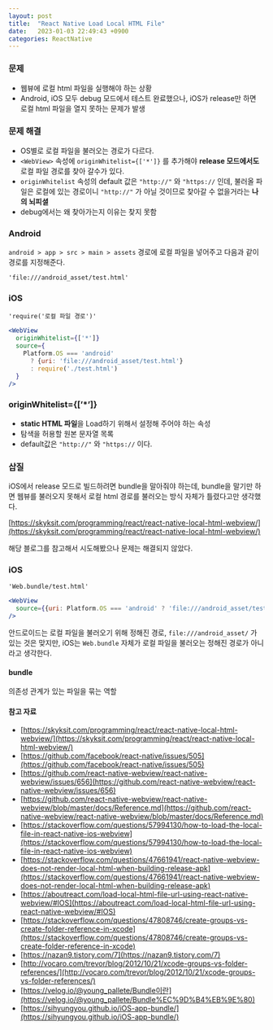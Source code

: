 ```yaml
---
layout: post
title:  "React Native Load Local HTML File"
date:   2023-01-03 22:49:43 +0900
categories: ReactNative
---
```


### 문제

- 웹뷰에 로컬 html 파일을 실행해야 하는 상황
- Android, iOS 모두 debug 모드에서 테스트 완료했으나, iOS가 release만 하면 로컬 html 파일을 열지 못하는 문제가 발생

### 문제 해결

- OS별로 로컬 파일을 불러오는 경로가 다르다.
- `<WebView>` 속성에 `originWhitelist={['*']}` 를 추가해야 **release 모드에서도** 로컬 파일 경로를 찾아 갈수가 있다.
- `originWhitelist` 속성의 default 값은 `"http://"` 와 `"https://` 인데, 불러올 파일은 로컬에 있는 경로이니 `"http://"` 가 아닐 것이므로 찾아갈 수 없을거라는 **나의 뇌피셜**
- debug에서는 왜 찾아가는지 이유는 찾지 못함

### Android

`android > app > src > main > assets` 경로에 로컬 파일을 넣어주고 다음과 같이 경로를 지정해준다.

`'file:///android_asset/test.html'`

### iOS

`'require('로컬 파일 경로')'`

```jsx
<WebView
  originWhitelist={['*']}
  source={
    Platform.OS === 'android'
      ? {uri: 'file:///android_asset/test.html'}
      : require('./test.html')
  }
/>
```

### originWhitelist={[’*’]}

- **static HTML 파일**을 Load하기 위해서 설정해 주어야 하는 속성
- 탐색을 허용할 원본 문자열 목록
- default값은 `"http://"` 와 `"https://` 이다.

### 삽질

iOS에서 release 모드로 빌드하려면 bundle을 말아줘야 하는데, bundle을 말기만 하면 웹뷰를 불러오지 못해서 로컬 html 경로를 불러오는 방식 자체가 틀렸다고만 생각했다.

[https://skyksit.com/programming/react/react-native-local-html-webview/](https://skyksit.com/programming/react/react-native-local-html-webview/)

해당 블로그를 참고해서 시도해봤으나 문제는 해결되지 않았다.

### iOS

`'Web.bundle/test.html'`

```jsx
<WebView
  source={{uri: Platform.OS === 'android' ? 'file:///android_asset/test.html' : 'Web.bundle/test.html'}}
/>
```

안드로이드는 로컬 파일을 불러오기 위해 정해진 경로, `file:///android_asset/` 가 있는 것은 맞지만, iOS는 `Web.bundle` 자체가 로컬 파일을 불러오는 정해진 경로가 아니라고 생각한다.

#### bundle

의존성 관계가 있는 파일을 묶는 역할

#### 참고 자료

- [https://skyksit.com/programming/react/react-native-local-html-webview/](https://skyksit.com/programming/react/react-native-local-html-webview/)
- [https://github.com/facebook/react-native/issues/505](https://github.com/facebook/react-native/issues/505)
- [https://github.com/react-native-webview/react-native-webview/issues/656](https://github.com/react-native-webview/react-native-webview/issues/656)
- [https://github.com/react-native-webview/react-native-webview/blob/master/docs/Reference.md](https://github.com/react-native-webview/react-native-webview/blob/master/docs/Reference.md)
- [https://stackoverflow.com/questions/57994130/how-to-load-the-local-file-in-react-native-ios-webview](https://stackoverflow.com/questions/57994130/how-to-load-the-local-file-in-react-native-ios-webview)
- [https://stackoverflow.com/questions/47661941/react-native-webview-does-not-render-local-html-when-building-release-apk](https://stackoverflow.com/questions/47661941/react-native-webview-does-not-render-local-html-when-building-release-apk)
- [https://aboutreact.com/load-local-html-file-url-using-react-native-webview/#IOS](https://aboutreact.com/load-local-html-file-url-using-react-native-webview/#IOS)
- [https://stackoverflow.com/questions/47808746/create-groups-vs-create-folder-reference-in-xcode](https://stackoverflow.com/questions/47808746/create-groups-vs-create-folder-reference-in-xcode)
- [https://nazan9.tistory.com/7](https://nazan9.tistory.com/7)
- [http://vocaro.com/trevor/blog/2012/10/21/xcode-groups-vs-folder-references/](http://vocaro.com/trevor/blog/2012/10/21/xcode-groups-vs-folder-references/)
- [https://velog.io/@young_pallete/Bundle이란](https://velog.io/@young_pallete/Bundle%EC%9D%B4%EB%9E%80)
- [https://sihyungyou.github.io/iOS-app-bundle/](https://sihyungyou.github.io/iOS-app-bundle/)